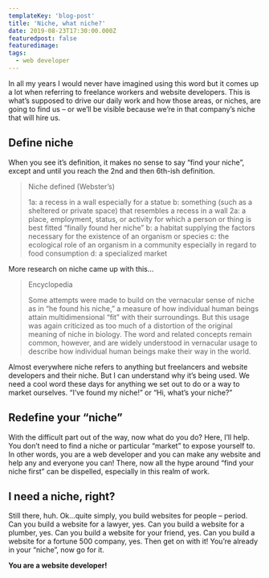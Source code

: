 ```yaml
---
templateKey: 'blog-post'
title: 'Niche, what niche?'
date: 2019-08-23T17:30:00.000Z
featuredpost: false
featuredimage: 
tags:
  - web developer
---
```


In all my years I would never have imagined using this word but it comes up a lot when referring to freelance workers and website developers. This is what’s supposed to drive our daily work and how those areas, or niches, are going to find us – or we’ll be visible because we’re in that company’s niche that will hire us.

## Define niche

When you see it’s definition, it makes no sense to say “find your niche”, except and until you reach the 2nd and then 6th-ish definition.

>Niche defined (Webster’s)
> 
> 1a: a recess in a wall especially for a statue
> b: something (such as a sheltered or private space) that resembles a recess in a wall
> 2a: a place, employment, status, or activity for which a person or thing is best fitted “finally found her niche”
> b: a habitat supplying the factors necessary for the existence of an organism or species
> c: the ecological role of an organism in a community especially in regard to food consumption
> d: a specialized market

More research on niche came up with this…

> Encyclopedia
> 
> Some attempts were made to build on the vernacular sense of niche as in “he found his niche,” a measure of how individual human beings attain multidimensional “fit” with their surroundings. But this usage was again criticized as too much of a distortion of the original meaning of niche in biology. The word and related concepts remain common, however, and are widely understood in vernacular usage to describe how individual human beings make their way in the world.

Almost everywhere niche refers to anything but freelancers and website developers and their niche. But I can understand why it’s being used. We need a cool word these days for anything we set out to do or a way to market ourselves. “I’ve found my niche!” or “Hi, what’s your niche?”

## Redefine your “niche”

With the difficult part out of the way, now what do you do? Here, I’ll help. You don’t need to find a niche or particular “market” to expose yourself to. In other words, you are a web developer and you can make any website and help any and everyone you can! There, now all the hype around “find your niche first” can be dispelled, especially in this realm of work.

## I need a niche, right?

Still there, huh. Ok…quite simply, you build websites for people – period. Can you build a website for a lawyer, yes. Can you build a website for a plumber, yes. Can you build a website for your friend, yes. Can you build a website for a fortune 500 company, yes. Then get on with it! You’re already in your “niche”, now go for it.

**You are a website developer!**

